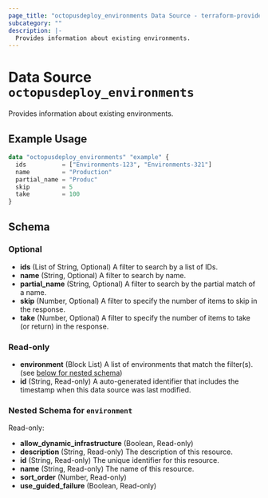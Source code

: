 ```yaml
---
page_title: "octopusdeploy_environments Data Source - terraform-provider-octopusdeploy"
subcategory: ""
description: |-
  Provides information about existing environments.
---
```


# Data Source `octopusdeploy_environments`

Provides information about existing environments.

## Example Usage

```terraform
data "octopusdeploy_environments" "example" {
  ids          = ["Environments-123", "Environments-321"]
  name         = "Production"
  partial_name = "Produc"
  skip         = 5
  take         = 100
}
```

## Schema

### Optional

- **ids** (List of String, Optional) A filter to search by a list of IDs.
- **name** (String, Optional) A filter to search by name.
- **partial_name** (String, Optional) A filter to search by the partial match of a name.
- **skip** (Number, Optional) A filter to specify the number of items to skip in the response.
- **take** (Number, Optional) A filter to specify the number of items to take (or return) in the response.

### Read-only

- **environment** (Block List) A list of environments that match the filter(s). (see [below for nested schema](#nestedblock--environment))
- **id** (String, Read-only) A auto-generated identifier that includes the timestamp when this data source was last modified.

<a id="nestedblock--environment"></a>
### Nested Schema for `environment`

Read-only:

- **allow_dynamic_infrastructure** (Boolean, Read-only)
- **description** (String, Read-only) The description of this resource.
- **id** (String, Read-only) The unique identifier for this resource.
- **name** (String, Read-only) The name of this resource.
- **sort_order** (Number, Read-only)
- **use_guided_failure** (Boolean, Read-only)


